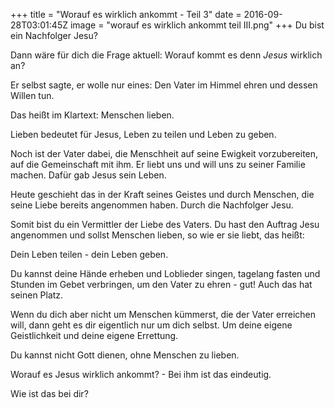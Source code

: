 +++
title = "Worauf es wirklich ankommt - Teil 3"
date = 2016-09-28T03:01:45Z
image = "worauf es wirklich ankommt teil III.png"
+++
Du bist ein Nachfolger Jesu? 

Dann wäre für dich die Frage aktuell: Worauf kommt es denn *Jesus* wirklich an?

Er selbst sagte, er wolle nur eines: Den Vater im Himmel ehren und dessen Willen tun. 

Das heißt im Klartext: Menschen lieben.

Lieben bedeutet für Jesus, Leben zu teilen und Leben zu geben. 

Noch ist der Vater dabei, die Menschheit auf seine Ewigkeit vorzubereiten, auf die Gemeinschaft mit ihm. Er liebt uns und will uns zu seiner Familie machen. Dafür gab Jesus sein Leben. 

Heute geschieht das in der Kraft seines Geistes und durch Menschen, die seine Liebe bereits angenommen haben. Durch die Nachfolger Jesu.

Somit bist du ein Vermittler der Liebe des Vaters. Du hast den Auftrag Jesu angenommen und sollst Menschen lieben, so wie er sie liebt, das heißt:

Dein Leben teilen - dein Leben geben.

Du kannst deine Hände erheben und Loblieder singen, tagelang fasten und Stunden im Gebet verbringen, um den Vater zu ehren - gut! Auch das hat seinen Platz.

Wenn du dich aber nicht um Menschen kümmerst, die der Vater erreichen will, dann geht es dir eigentlich nur um dich selbst. Um deine eigene Geistlichkeit und deine eigene Errettung.

Du kannst nicht Gott dienen, ohne Menschen zu lieben. 

Worauf es Jesus wirklich ankommt? - Bei ihm ist das eindeutig.

Wie ist das bei dir?
